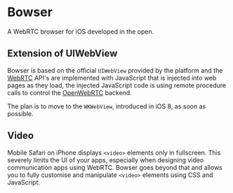 Bowser
======

A WebRTC browser for iOS developed in the open.

## Extension of UIWebView
Bowser is based on the official `UIWebView` provided by the platform and the [WebRTC](http://www.w3.org/2011/04/webrtc/) API's are implemented with JavaScript that is injected into web pages as they load, the injected JavaScript code is using remote procedure calls to control the [OpenWebRTC](/EricssonResearch/openwebrtc) backend.

The plan is to move to the `WKWebView`, introduced in iOS 8, as soon as possible.  

## Video
Mobile Safari on iPhone displays `<video>` elements only in fullscreen. This severely limits the UI of your apps, especially when designing video communication apps using WebRTC. Bowser goes beyond that and allows you to fully customise and manipulate `<video>` elements using CSS and JavaScript.
